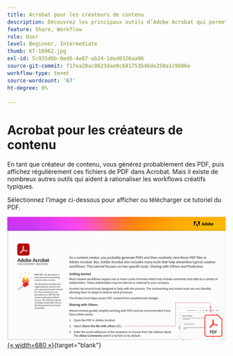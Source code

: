 ```yaml
---
title: Acrobat pour les créateurs de contenu
description: Découvrez les principaux outils d’Adobe Acrobat qui permettent de rationaliser les workflows créatifs
feature: Share, Workflow
role: User
level: Beginner, Intermediate
thumb: KT-10962.jpg
exl-id: 5c935d0b-0ed6-4e87-ab24-1ded0326aa96
source-git-commit: f17ea20ac8623dae0c681753b4bde250a1c9b06e
workflow-type: tm+mt
source-wordcount: '67'
ht-degree: 0%

---
```


# Acrobat pour les créateurs de contenu

En tant que créateur de contenu, vous générez probablement des PDF, puis affichez régulièrement ces fichiers de PDF dans Acrobat. Mais il existe de nombreux autres outils qui aident à rationaliser les workflows créatifs typiques.

Sélectionnez l’image ci-dessous pour afficher ou télécharger ce tutoriel du PDF.

[![Image de la première page du tutoriel](assets/Acrobatforcontentcreators.png){« width=680 »}](assets/Acrobat-for-Content-Creators.pdf){target="blank"}
